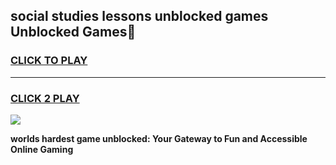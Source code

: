 
## social studies lessons unblocked games Unblocked Games👋
<h3>
<a href="https://premium.freeplayer.one?title=social_studies_lessons_unblocked_games&ref=16F">CLICK TO PLAY</a></h3>
<hr>

<h3>
<a href="https://premium.freeplayer.one?title=social_studies_lessons_unblocked_games&ref=16F">CLICK 2 PLAY</a>
  
</h3>

<a href="https://premium.freeplayer.one?title=social_studies_lessons_unblocked_games&ref=16F/"><img src="https://clearcache.store/games.png"></a>


**worlds hardest game unblocked: Your Gateway to Fun and Accessible Online Gaming**
